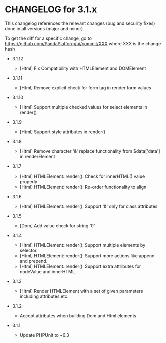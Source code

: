 CHANGELOG for 3.1.x
===================

This changelog references the relevant changes (bug and security fixes) done in all versions (major and minor)

To get the diff for a specific change, go to https://github.com/PandaPlatform/ui/commit/XXX where XXX is the change hash

* 3.1.12
  * [Html] Fix Compatibility with HTMLElement and DOMElement

* 3.1.11
  * [Html] Remove explicit check for form tag in render form values
  
* 3.1.10
  * [Html] Support multiple checked values for select elements in render()
  
* 3.1.9
  * [Html] Support style attributes in render()

* 3.1.8
  * [Html] Remove character '&' replace functionality from $data['data'] in renderElement

* 3.1.7
  * [Html] HTMLElement::render(): Check for innerHTML() value properly
  * [Html] HTMLElement::render(): Re-order functionality to align
  
* 3.1.6
  * [Html] HTMLElement::render(): Support '&' only for class attributes
  
* 3.1.5
  * [Dom] Add value check for string '0'
  
* 3.1.4
  * [Html] HTMLElement::render(): Support multiple elements by selector.
  * [Html] HTMLElement::render(): Support more actions like append and prepend.
  * [Html] HTMLElement::render(): Support extra attributes for nodeValue and innerHTML.
  
* 3.1.3
  * [Html] Render HTMLElement with a set of given parameters including attributes etc.
  
* 3.1.2
  * Accept attributes when building Dom and Html elements
  
* 3.1.1
  * Update PHPUnit to ~6.3
